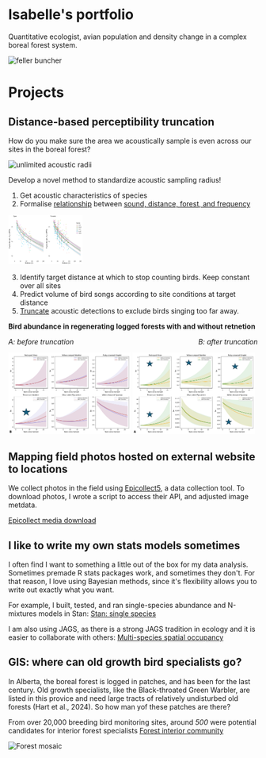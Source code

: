 # Isabelle's portfolio 

Quantitative ecologist, avian population and density change in a complex boreal forest system.


<img src="images/feller_buncher.jpg" alt="feller buncher" width="300" height="325">

# Projects
## Distance-based perceptibility truncation

How do you make sure the area we acoustically sample is even across our sites in the boreal forest?

![unlimited acoustic radii](images/retenion_uneven_sample.png)

Develop a novel method to standardize acoustic sampling radius!
1. Get acoustic characteristics of species
2. Formalise [relationship](https://github.com/IsabelleLebTay/IsabelleLebTay.github.io/blob/main/1.%20Scripts/python/edr_curves_theory.ipynb) between [sound, distance, forest, and frequency](https://github.com/IsabelleLebTay/IsabelleLebTay.github.io/blob/main/1.%20Scripts/R/attenuation_selected_model.R)

<img src="images/sound_distance.png" alt="attenuation" width="150" height="100">

3. Identify target distance at which to stop counting birds. Keep constant over all sites
4. Predict volume of bird songs according to site conditions at target distance
5. [Truncate](https://github.com/IsabelleLebTay/IsabelleLebTay.github.io/blob/main/1.%20Scripts/python/distance_truncation.ipynb) acoustic detections to exclude birds singing too far away.

**Bird abundance in regenerating logged forests with and without retnetion**

*A: before truncation*<span style="float:right;">*B: after truncation*</span>


<p float="left">
  <img src="images/before.png" alt="Before truncation" width="49%">
  <img src="images/after.png" alt="After truncation" width="49%">
</p>


## Mapping field photos hosted on external website to locations
We collect photos in the field using [Epicollect5](https://five.epicollect.net), a data collection tool. To download photos, I wrote a script to access their API, and adjusted image metdata.

[Epicollect media download](https://github.com/IsabelleLebTay/IsabelleLebTay.github.io/blob/main/1.%20Scripts/python/Epicollect_media_request.py)

## I like to write my own stats models sometimes
I often find I want to something a little out of the box for my data analysis. Sometimes premade R stats packages work, and sometimes they don't. For that reason, I love using Bayesian methods, since it's flexibility allows you to write out exactly what you want.

For example, I built, tested, and ran single-species abundance and N-mixtures models in Stan:
[Stan: single species](https://github.com/IsabelleLebTay/AbundanceConditionalOccupancy)

I am also using JAGS, as there is a strong JAGS tradition in ecology and it is easier to collaborate with others:
[Multi-species spatial occupancy](https://github.com/IsabelleLebTay/Retention-Community/blob/main/1_Script/community/occupancy_limited_percept.Rmd)

## GIS: where can old growth bird specialists go?
In Alberta, the boreal forest is logged in patches, and has been for the last century. Old growth specialists, like the Black-throated Green Warbler, are listed in this provice and need large tracts of relatively undisturbed old forests (Hart et al., 2024). So how man yof these patches are there?

From over 20,000 breeding bird monitoring sites, around *500* were potential candidates for interior forest specialists
[Forest interior community](https://github.com/IsabelleLebTay/Forest-interior-community/blob/main/1.%20Scripts/Python/explore%20locations.ipynb)

<img src="images/edge_avoidance.png" alt="Forest mosaic" width="200" height="200">

